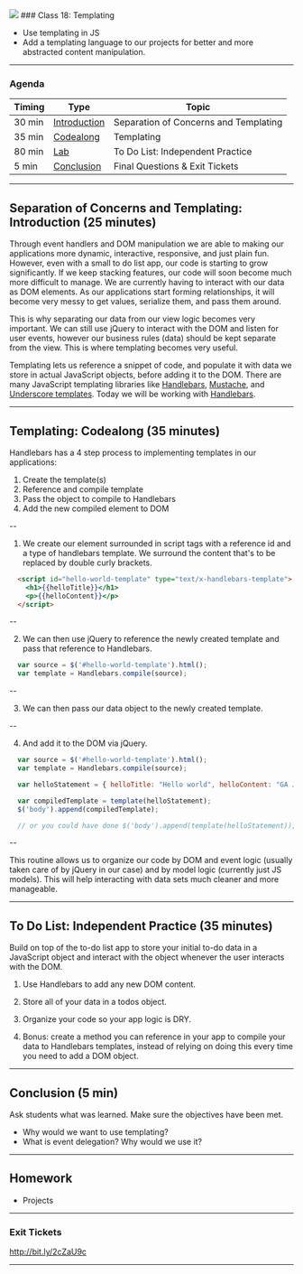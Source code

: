 <img src="https://ga-core.s3.amazonaws.com/production/uploads/program/default_image/5225/JS-logo-official.png" style="max-width: 100px; border: none; box-shadow: none" />
### Class 18: Templating

* Use templating in JS
* Add a templating language to our projects for better and more abstracted content manipulation.

---

### Agenda

| Timing | Type | Topic |
| --- | --- | --- |
| 30 min | [Introduction](#introduction) | Separation of Concerns and Templating |
| 35 min | [Codealong](#codealong2)  | Templating  |
| 80 min | [Lab](#lab2) | To Do List: Independent Practice |
| 5 min | [Conclusion](#conclusion) | Final Questions & Exit Tickets |


---

<a name = "introduction"></a>
## Separation of Concerns and Templating: Introduction (25 minutes)

Through event handlers and DOM manipulation we are able to making our applications more dynamic, interactive, responsive, and just plain fun. However, even with a small to do list app, our code is starting to grow significantly. If we keep stacking features, our code will soon become much more difficult to manage. We are currently having to interact with our data as DOM elements. As our applications start forming relationships, it will become very messy to get values, serialize them, and pass them around.

This is why separating our data from our view logic becomes very important. We can still use jQuery to interact with the DOM and listen for user events, however our business rules (data) should be kept separate from the view. This is where templating becomes very useful.

Templating lets us reference a snippet of code, and populate it with data we store in actual JavaScript objects, before adding it to the DOM. There are many JavaScript templating libraries like [Handlebars](http://handlebarsjs.com/), [Mustache](http://mustache.github.io/), and [Underscore templates](http://underscorejs.org/). Today we will be working with [Handlebars](http://handlebarsjs.com/).

---

<a name = "codealong2"></a>
## Templating: Codealong (35 minutes)
Handlebars has a 4 step process to implementing templates in our applications:

  1. Create the template(s)
  2. Reference and compile template
  3. Pass the object to compile to Handlebars
  4. Add the new compiled element to DOM

--

1. We create our element surrounded in script tags with a reference id and a type of handlebars template. We surround the content that's to be replaced by double curly brackets.

  ```html
    <script id="hello-world-template" type="text/x-handlebars-template">
      <h1>{{helloTitle}}</h1>
      <p>{{helloContent}}</p>
    </script>
  ```

--

2. We can then use jQuery to reference the newly created template and pass that reference to Handlebars.

  ```js
    var source = $('#hello-world-template').html();
    var template = Handlebars.compile(source);
  ```

--

3. We can then pass our data object to the newly created template.

--

4. And add it to the DOM via jQuery.

  ```js
    var source = $('#hello-world-template').html();
    var template = Handlebars.compile(source);

    var helloStatement = { helloTitle: "Hello world", helloContent: "GA JS class is just awesome"};

    var compiledTemplate = template(helloStatement);
    $('body').append(compiledTemplate);

    // or you could have done $('body').append(template(helloStatement));
  ```

--

This routine allows us to organize our code by DOM and event logic (usually taken care of by jQuery in our case) and by model logic (currently just JS models). This will help interacting with data sets much cleaner and more manageable.

---

<a name = "lab2"></a>
## To Do List: Independent Practice (35 minutes)

Build on top of the to-do list app to store your initial to-do data in a JavaScript object and interact with the object whenever the user interacts with the DOM.

1. Use Handlebars to add any new DOM content.

2. Store all of your data in a todos object.

3. Organize your code so your app logic is DRY.

4. Bonus: create a method you can reference in your app to compile your data to Handlebars templates, instead of relying on doing this every time you need to add a DOM object.

---

<a name = "conclusion"></a>
## Conclusion (5 min)

Ask students what was learned. Make sure the objectives have been met.
* Why would we want to use templating?
* What is event delegation? Why would we use it?

---

## Homework


* Projects

---

### Exit Tickets
<a href="http://bit.ly/2cZaU9c">http://bit.ly/2cZaU9c</a>

---
